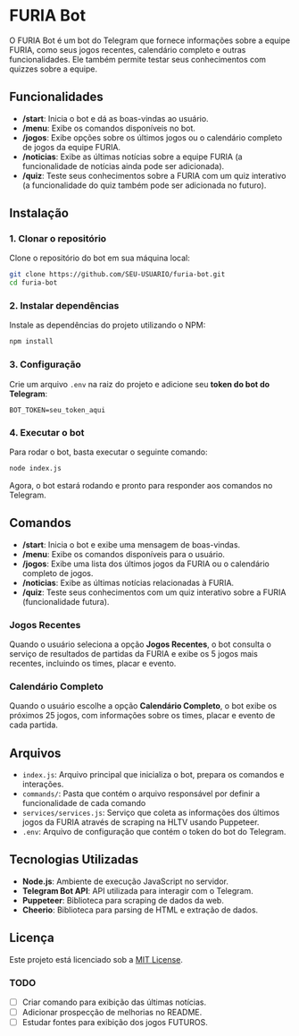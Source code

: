 # FURIA Bot

O FURIA Bot é um bot do Telegram que fornece informações sobre a equipe FURIA, como seus jogos recentes, calendário completo e outras funcionalidades. Ele também permite testar seus conhecimentos com quizzes sobre a equipe.

## Funcionalidades

- **/start**: Inicia o bot e dá as boas-vindas ao usuário.
- **/menu**: Exibe os comandos disponíveis no bot.
- **/jogos**: Exibe opções sobre os últimos jogos ou o calendário completo de jogos da equipe FURIA.
- **/noticias**: Exibe as últimas notícias sobre a equipe FURIA (a funcionalidade de notícias ainda pode ser adicionada).
- **/quiz**: Teste seus conhecimentos sobre a FURIA com um quiz interativo (a funcionalidade do quiz também pode ser adicionada no futuro).

## Instalação

### 1. Clonar o repositório

Clone o repositório do bot em sua máquina local:

```bash
git clone https://github.com/SEU-USUARIO/furia-bot.git
cd furia-bot
```

### 2. Instalar dependências

Instale as dependências do projeto utilizando o NPM:

```bash
npm install
```

### 3. Configuração

Crie um arquivo `.env` na raiz do projeto e adicione seu **token do bot do Telegram**:

```dotenv
BOT_TOKEN=seu_token_aqui
```

### 4. Executar o bot

Para rodar o bot, basta executar o seguinte comando:

```bash
node index.js
```

Agora, o bot estará rodando e pronto para responder aos comandos no Telegram.

## Comandos

- **/start**: Inicia o bot e exibe uma mensagem de boas-vindas.
- **/menu**: Exibe os comandos disponíveis para o usuário.
- **/jogos**: Exibe uma lista dos últimos jogos da FURIA ou o calendário completo de jogos.
- **/noticias**: Exibe as últimas notícias relacionadas à FURIA.
- **/quiz**: Teste seus conhecimentos com um quiz interativo sobre a FURIA (funcionalidade futura).

### Jogos Recentes

Quando o usuário seleciona a opção **Jogos Recentes**, o bot consulta o serviço de resultados de partidas da FURIA e exibe os 5 jogos mais recentes, incluindo os times, placar e evento.

### Calendário Completo

Quando o usuário escolhe a opção **Calendário Completo**, o bot exibe os próximos 25 jogos, com informações sobre os times, placar e evento de cada partida.

## Arquivos

- `index.js`: Arquivo principal que inicializa o bot, prepara os comandos e interações.
- `commands/`: Pasta que contém o arquivo responsável por definir a funcionalidade de cada comando
- `services/services.js`: Serviço que coleta as informações dos últimos jogos da FURIA através de scraping na HLTV usando Puppeteer.
- `.env`: Arquivo de configuração que contém o token do bot do Telegram.

## Tecnologias Utilizadas

- **Node.js**: Ambiente de execução JavaScript no servidor.
- **Telegram Bot API**: API utilizada para interagir com o Telegram.
- **Puppeteer**: Biblioteca para scraping de dados da web.
- **Cheerio**: Biblioteca para parsing de HTML e extração de dados.


## Licença

Este projeto está licenciado sob a [MIT License](LICENSE).

### TODO

- [ ] Criar comando para exibição das últimas notícias.
- [ ] Adicionar prospecção de melhorias no README.
- [ ] Estudar fontes para exibição dos jogos FUTUROS.
